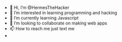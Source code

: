 - 👋 Hi, I’m @HermesTheHacker
- 👀 I’m interested in learning programming and hacking
- 🌱 I’m currently learning Javascript
- 💞️ I’m looking to collaborate on making web apps
- 📫 How to reach me just text me
- 

<!---
HermesTheHacker/HermesTheHacker is a ✨ special ✨ repository because its `README.md` (this file) appears on your GitHub profile.
You can click the Preview link to take a look at your changes.
--->

